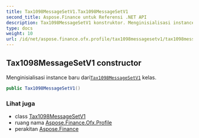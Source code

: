 ```yaml
---
title: Tax1098MessageSetV1.Tax1098MessageSetV1
second_title: Aspose.Finance untuk Referensi .NET API
description: Tax1098MessageSetV1 konstruktor. Menginisialisasi instance baru dariTax1098MessageSetV1 kelas.
type: docs
weight: 10
url: /id/net/aspose.finance.ofx.profile/tax1098messagesetv1/tax1098messagesetv1/
---
```

## Tax1098MessageSetV1 constructor

Menginisialisasi instance baru dari[`Tax1098MessageSetV1`](../) kelas.

```csharp
public Tax1098MessageSetV1()
```

### Lihat juga

* class [Tax1098MessageSetV1](../)
* ruang nama [Aspose.Finance.Ofx.Profile](../../tax1098messagesetv1/)
* perakitan [Aspose.Finance](../../../)


